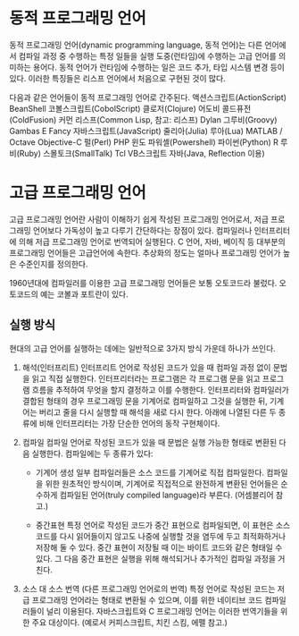 # 동적 프로그래밍 언어
동적 프로그래밍 언어(dynamic programming language, 동적 언어)는 다른 언어에서 컴파일 과정 중 수행하는 특정 일들을 실행 도중(런타임)에 수행하는 고급 언어를 의미하는 용어다. 동적 언어가 런타임에 수행하는 일은 코드 추가, 타입 시스템 변경 등이 있다. 이러한 특징들은 리스프 언어에서 처음으로 구현된 것이 많다.

다음과 같은 언어들이 동적 프로그래밍 언어로 간주된다.
	액션스크립트(ActionScript)
	BeanShell
	코볼스크립트(CobolScript)
	클로저(Clojure)
	어도비 콜드퓨전(ColdFusion)
	커먼 리스프(Common Lisp, 참고: 리스프)
	Dylan
	그루비(Groovy)
	Gambas
	E
	Fancy
	자바스크립트(JavaScript)
	줄리아(Julia)
	루아(Lua)
	MATLAB / Octave
	Objective-C
	펄(Perl)
	PHP
	윈도 파워셸(Powershell)
	파이썬(Python)
	R
	루비(Ruby)
	스몰토크(SmallTalk)
	Tcl
	VB스크립트
	자바(Java, Reflection 이용)
# 고급 프로그래밍 언어
고급 프로그래밍 언어란 사람이 이해하기 쉽게 작성된 프로그래밍 언어로서, 저급 프로그래밍 언어보다 가독성이 높고 다루기 간단하다는 장점이 있다. 컴파일러나 인터프리터에 의해 저급 프로그래밍 언어로 번역되어 실행된다. C 언어, 자바, 베이직 등 대부분의 프로그래밍 언어들은 고급언어에 속한다. 추상화의 정도는 얼마나 프로그래밍 언어가 높은 수준인지를 정의한다.

1960년대에 컴파일러를 이용한 고급 프로그래밍 언어들은 보통 오토코드라 불렀다. 오토코드의 예는 코볼과 포트란이 있다.

## 실행 방식
현대의 고급 언어를 실행하는 데에는 일반적으로 3가지 방식 가운데 하나가 쓰인다.

1) 해석(인터프리트) 
인터프리트 언어로 작성된 코드가 있을 때 컴파일 과정 없이 문법을 읽고 직접 실행한다. 인터프리터라는 프로그램은 각 프로그램 문을 읽고 프로그램 흐름을 추적하여 무엇을 할지 결정하고 이를 수행한다. 인터프리터와 컴파일러가 결합된 형태의 경우 프로그래밍 문을 기계어로 컴파일하고 그것을 실행한 뒤, 기계어는 버리고 줄을 다시 실행할 때 해석을 새로 다시 한다. 아래에 나열된 다른 두 종류에 비해 인터프리터는 가장 단순한 언어의 동작 구현체이다.

2) 컴파일 
컴파일 언어로 작성된 코드가 있을 때 문법은 실행 가능한 형태로 변환된 다음 실행한다. 컴파일에는 두 종류가 있다:
	* 기계어 생성
	일부 컴파일러들은 소스 코드를 기계어로 직접 컴파일한다. 컴파일을 위한 원초적인 방식이며, 기계어로 직접적으로 완전하게 변환된 언어들은 순수하게 컴파일된 언어(truly compiled language)라 부른다. (어셈블리어 참고.)

	* 중간표현
	특정 언어로 작성된 코드가 중간 표현으로 컴파일되면, 이 표현은 소스 코드를 다시 읽어들이지 않고도 나중에 실행할 것을 염두에 두고 최적화하거나 저장해 둘 수 있다. 중간 표현이 저장될 때 이는 바이트 코드와 같은 형태일 수 있다. 그 다음 중간 표현은 실행을 위해 해석되거나 추가적인 컴파일 과정을 거친다.

3) 소스 대 소스 번역 (다른 프로그래밍 언어로의 번역)
특정 언어로 작성된 코드는 저급 프로그래밍 언어라는 형태로 변환될 수 있으며, 이를 위한 네이티브 코드 컴파일러들이 널리 이용된다. 자바스크립트와 C 프로그래밍 언어는 이러한 번역기들을 위한 주요 대상이다. (예로서 커피스크립트, 치킨 스킴, 에펠 참고.)


